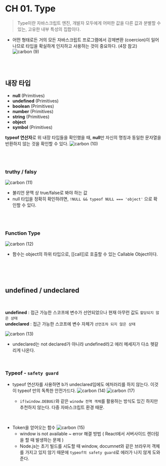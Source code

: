# CH 01. Type

> Type이란 자바스크립트 엔진, 개발자 모두에게 어떠한 값을 다른 값과 분별할 수 있는, 고유한 내부 특성의 집합이다.

-   어떤 형태로든 거의 모든 자바스크립트 프로그램에서 강제변환 (coercion)이 일어나므로 타입을 확실하게 인지하고 사용하는 것이 중요하다.
    (4장 참고)
    ![carbon (9)](https://user-images.githubusercontent.com/49370511/150651296-145fd702-4ed6-4da6-b69f-1b2a80022ad7.png)

<br/>
<br/>

## 내장 타입

-   **null** (Primitives)
-   **undefined** (Primitives)
-   **boolean** (Primitives)
-   **number** (Primitives)
-   **string** (Primitives)
-   **object**
-   **symbol** (Primitives)

**typeof 연산자**로 위 내장 타입들을 확인했을 때, **null**만 자신의 명칭과 동일한 문자열을 반환하지 않는 것을 확인할 수 있다.
![carbon (10)](https://user-images.githubusercontent.com/49370511/150651471-e7790d64-1a05-4f6c-8e77-c261ad478541.png)

<br/>
<br/>

### truthy / falsy

![carbon (11)](https://user-images.githubusercontent.com/49370511/150651662-b86f932a-567d-41dc-81c6-054c845078b7.png)

-   불리언 문맥 상 true/false로 봐야 하는 값
-   null 타입을 정확히 확인하려면, `!NULL && typeof NULL === 'object'` 으로 확인할 수 있다.

<br/>
<br/>

### Function Type

![carbon (12)](https://user-images.githubusercontent.com/49370511/150651924-8debe612-c572-4bd9-8847-92cd84648d99.png)

-   함수는 object의 하위 타입으로, [[call]]로 호출할 수 있는 Callable Object이다.

<br/>
<br/>
<br/>

## undefined / undeclared

<br/>

**undefined** : 접근 가능한 스코프에 변수가 선언되었으나 현재 아무런 값도 `할당되지 않은 상태`
<br/>
**undeclared** : 접근 가능한 스코프에 변수 자체가 `선언조차 되지 않은 상태`

![carbon (13)](https://user-images.githubusercontent.com/49370511/150652636-0f3586b3-8ef6-4192-ba52-1390d5c6f287.png)

-   undeclared는 not declared가 아니라 undefined라고 에러 메세지가 다소 헷갈리게 나온다.

<br/>

### Typeof - `safety guard`

-   typeof 연산자를 사용하면 b가 undeclared임에도 에처러리를 하지 않는다. 이것이 typeof 만의 독특한 안전가드다.
    ![carbon (14)](https://user-images.githubusercontent.com/49370511/150652785-90191dd3-7a76-402b-ba49-7603d1792fca.png)
    ![carbon (17)](https://user-images.githubusercontent.com/49370511/150653021-2aab5035-3ae3-4772-8c83-5f02fd2364e0.png)

    -   `if(window.DEBUG)`와 같은 `winodw 전역 객체`를 활용하는 방식도 있긴 하지만 추천하지 않는다. 다중 자바스크립트 환경 때문.

<br/>

-   Token을 얻어오는 함수
    ![carbon (15)](https://user-images.githubusercontent.com/49370511/150653022-bc92f8c6-2615-4580-92b0-6b7fcb8d4246.png)
    -   window is not available ~ error 해결 방법 ( React에서 서버사이드 렌더링을 할 때 발생하는 문제 )
    -   Node.js는 초기 빌드를 시도할 때 window, documnet와 같은 브라우저 객체를 가지고 있지 않기 때문에 `typeof의 safety guard`로 에러가 나지 않게 도와준다.
